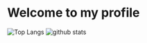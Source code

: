 # Welcome to my profile

![Top Langs](https://github-readme-stats.vercel.app/api/top-langs/?username=Noblepal&hide=html&theme=dracula)
![github stats](https://github-readme-stats.vercel.app/api?username=Noblepal&show_icons=true&count_private=true&line_height=33&theme=dracula)
